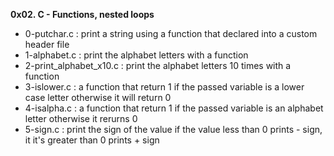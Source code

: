 **0x02. C - Functions, nested loops**

* 0-putchar.c : print a string using a function that declared into a custom header file
* 1-alphabet.c : print the alphabet letters with a function
* 2-print_alphabet_x10.c : print the alphabet letters 10 times with a function
* 3-islower.c : a function that return 1 if the passed variable is a lower case letter otherwise it will return 0
* 4-isalpha.c : a function that return 1 if the passed variable is an alphabet letter otherwise it rerurns 0
* 5-sign.c : print the sign of the value if the value less than 0 prints - sign, it it's greater than 0 prints + sign
